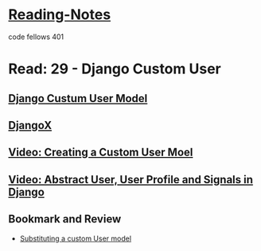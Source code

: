 # [Reading-Notes](https://alsosteve.github.io/reading-notes/)
code fellows 401

# Read: 29 - Django Custom User

## [Django Custum User Model](https://learndjango.com/tutorials/django-custom-user-model)

## [DjangoX](https://github.com/wsvincent/djangox)

## [Video: Creating a Custom User Moel](https://www.youtube.com/watch?v=eCeRC7E8Z7Y&t=59s)

## [Video: Abstract User, User Profile and Signals in Django](https://www.youtube.com/watch?v=EudKs1HPUfE)

## Bookmark and Review
- [Substituting a custom User model](https://docs.djangoproject.com/en/3.0/topics/auth/customizing/#auth-custom-user)